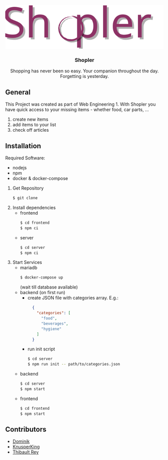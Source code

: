 <p  align="center">
  <img src="frontend\src\img\logo.svg">
</p>
<h3 align="center">Shopler</h3>
<p align="center">
Shopping has never been so easy. Your companion throughout the day. Forgetting is yesterday.
</p>

## General
This Project was created as part of Web Engineering 1. With Shopler you have quick access to your missing items - whether food, car parts, ...
1. create new items
2. add items to your list
3. check off articles

## Installation
Required Software:
- nodejs
- npm
- docker & docker-compose

1. Get Repository
    ```sh
    $ git clone
    ```
2. Install dependencies
    - frontend
      ```sh
      $ cd frontend
      $ npm ci
      ```
    - server
      ```sh
      $ cd server
      $ npm ci
      ```
4. Start Services
    - mariadb
      ```sh
      $ docker-compose up
      ```
      (wait till database available)
    - backend (on first run)
      - create JSON file with categories array. E.g.:
        ```json
          {
            "categories": [
              "food", 
              "beverages",
              "hygiene"
            ]
          }
        ```
      - run init script  
        ```sh
        $ cd server
        $ npm run init -- path/to/categories.json
        ```
    - backend  
      ```sh
      $ cd server
      $ npm start
      ```
    - frontend 
      ```sh
      $ cd frontend
      $ npm start
      ```        
        
## Contributors
- [Dominik](https://github.com/its-DomeE)
- [KnusperKing](https://github.com/MultiKnacker)
- [Thibault Rey](https://github.com/Thibse)
